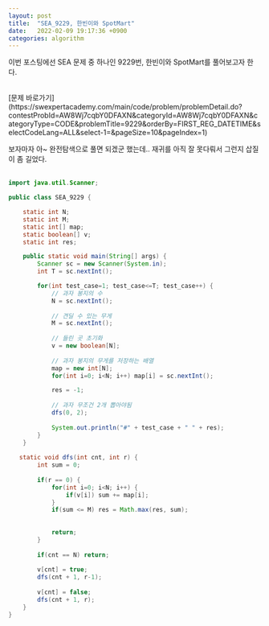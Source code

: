```yaml
---
layout: post
title:  "SEA_9229, 한빈이와 SpotMart"
date:   2022-02-09 19:17:36 +0900
categories: algorithm
---
```

이번 포스팅에선 SEA 문제 중 하나인 9229번, 한빈이와 SpotMart를 풀어보고자 한다.


<br>
[문제 바로가기](https://swexpertacademy.com/main/code/problem/problemDetail.do?contestProbId=AW8Wj7cqbY0DFAXN&categoryId=AW8Wj7cqbY0DFAXN&categoryType=CODE&problemTitle=9229&orderBy=FIRST_REG_DATETIME&selectCodeLang=ALL&select-1=&pageSize=10&pageIndex=1)

보자마자 아~ 완전탐색으로 풀면 되겠군 했는데.. 재귀를 아직 잘 못다뤄서 그런지 삽질이 좀 길었다.<br><br>

```java
import java.util.Scanner;

public class SEA_9229 {

	static int N;
	static int M;
	static int[] map;
	static boolean[] v;
	static int res;

	public static void main(String[] args) {
		Scanner sc = new Scanner(System.in);
		int T = sc.nextInt();

		for(int test_case=1; test_case<=T; test_case++) {
			// 과자 봉지의 수
			N = sc.nextInt();
			
			// 견딜 수 있는 무게
			M = sc.nextInt();
			
			// 들린 곳 초기화
			v = new boolean[N];
			
			// 과자 봉지의 무게를 저장하는 배열
			map = new int[N];
			for(int i=0; i<N; i++) map[i] = sc.nextInt();

			res = -1;
			
			// 과자 무조건 2개 뽑아야됨
			dfs(0, 2);
			
			System.out.println("#" + test_case + " " + res);
		}
	}
 
   static void dfs(int cnt, int r) {
		int sum = 0;
		
		if(r == 0) {
			for(int i=0; i<N; i++) {
				if(v[i]) sum += map[i];
			}
			if(sum <= M) res = Math.max(res, sum);
			
			
			return;
		}
		
		if(cnt == N) return;
		
		v[cnt] = true;
		dfs(cnt + 1, r-1);
		
		v[cnt] = false;
		dfs(cnt + 1, r);
	}
}
```
